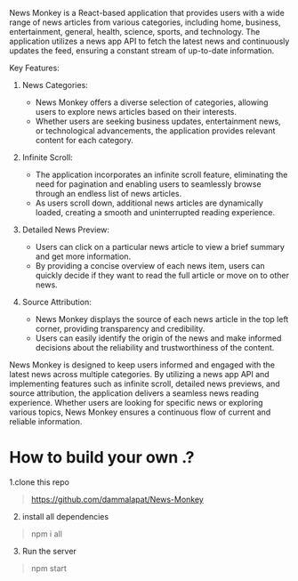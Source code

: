 News Monkey is a React-based application that provides users with a wide range of news articles from various categories, including home, business, entertainment, general, health, science, sports, and technology. The application utilizes a news app API to fetch the latest news and continuously updates the feed, ensuring a constant stream of up-to-date information.

Key Features:

1. News Categories:
   - News Monkey offers a diverse selection of categories, allowing users to explore news articles based on their interests.
   - Whether users are seeking business updates, entertainment news, or technological advancements, the application provides relevant content for each category.

2. Infinite Scroll:
   - The application incorporates an infinite scroll feature, eliminating the need for pagination and enabling users to seamlessly browse through an endless list of news articles.
   - As users scroll down, additional news articles are dynamically loaded, creating a smooth and uninterrupted reading experience.

3. Detailed News Preview:
   - Users can click on a particular news article to view a brief summary and get more information.
   - By providing a concise overview of each news item, users can quickly decide if they want to read the full article or move on to other news.

4. Source Attribution:
   - News Monkey displays the source of each news article in the top left corner, providing transparency and credibility.
   - Users can easily identify the origin of the news and make informed decisions about the reliability and trustworthiness of the content.

News Monkey is designed to keep users informed and engaged with the latest news across multiple categories. By utilizing a news app API and implementing features such as infinite scroll, detailed news previews, and source attribution, the application delivers a seamless news reading experience. Whether users are looking for specific news or exploring various topics, News Monkey ensures a continuous flow of current and reliable information.

# How to build your own .?
1.clone this repo 
 > https://github.com/dammalapat/News-Monkey
2. install all dependencies 
 > npm i all
3. Run the server
 > npm start
